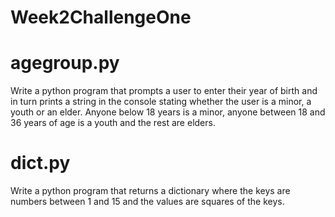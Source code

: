 # Week2ChallengeOne

# agegroup.py

Write a python program that prompts a user to enter their year of birth and in turn prints a string in the console stating whether the user  is a minor, a youth or an elder.  Anyone below 18 years is a minor, anyone between 18 and 36 years of age is a youth and the rest are elders.

# dict.py

Write a python program that returns a dictionary where the keys are numbers between 1 and 15 and the values are squares of the keys.